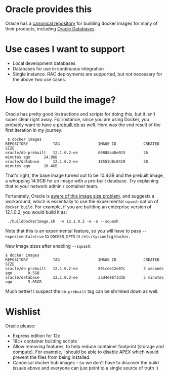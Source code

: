 # Oracle provides this

Oracle has a [canonical repository](https://github.com/oracle/docker-images) for building docker images for many of their products, including [Oracle Databases](https://github.com/oracle/docker-images/tree/master/OracleDatabase/SingleInstance).

# Use cases I want to support

 * Local development databases
 * Databases for use in continuous integration
 * Single instance. RAC deployments are supported, but not necessary for the above two use cases.

# How do I build the image?

Oracle has pretty good instructions and scripts for doing this, but it isn't super clear right away. For instance, since you are using Docker, you probably want to have a [prebuilt db](https://github.com/oracle/docker-images/tree/master/OracleDatabase/SingleInstance/samples/prebuiltdb) as well. Here was the end result of the first iteration in my journey:

```
 $ docker images
REPOSITORY           TAG                 IMAGE ID            CREATED             SIZE
oracle/db-prebuilt   12.1.0.2-ee         00888a40e015        26 minutes ago      14.9GB
oracle/database      12.1.0.2-ee         18553d8c8419        38 minutes ago      10.4GB
```

That's right, the base image turned out to be 10.4GB and the prebuilt image, a whopping 14.9GB for an image with a pre-built database. Try explaining that to your network admin / container team.

Fortunately, Oracle is [aware of this image size problem](https://github.com/oracle/docker-images/issues/896), and suggests a workaround, which is essentially to use the experimental `squash` option of `docker build`. For example, if you are building an enterprise version of 12.1.0.2, you would build it as:

```
 ./buildDockerImage.sh  -v 12.1.0.2 -e -o --squash
```

Note that this is an experimental feature, so you will have to pass `--experimental=true` to `DOCKER_OPTS` in `/etc/sysconfig/docker`.

New image sizes after enabling `--squash`:

```
$ docker images
REPOSITORY           TAG                 IMAGE ID            CREATED             SIZE
oracle/db-prebuilt   12.1.0.2-ee         801cde12e07c        3 seconds ago       9.5GB
oracle/database      12.1.0.2-ee         aad4e86f3d3b        5 minutes ago       5.05GB
```

Much better! I suspect the `db-prebuilt` tag can be shrinked down as well.

# Wishlist

Oracle please:

 * Express edition for 12c
 * 18c+ container building scripts
 * Allow removing features, to help reduce container footprint (storage and compute). For example, I should be able to disable APEX which would prevent the files from being installed.
 * Canonical docker hub images - so we don't have to discover the build issues above and everyone can just point to a single source of truth :)
